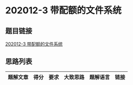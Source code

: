 # 202012-3 带配额的文件系统

## 题目链接

[202012-3 带配额的文件系统](http://118.190.20.162/view.page?gpid=T121)

## 思路列表

<table id="idea_list" class="display nowrap" style="width:100%">
  <thead>
  <tr>
    <th>题解文章</th>
    <th>得分</th>
    <th>要求</th>
    <th>大致思路</th>
    <th>题解语言</th>
    <th>链接</th>
  </tr>
  </thead>
  <tbody>
  </tbody>
</table>

